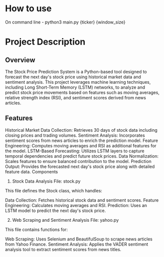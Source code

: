 # How to use

On command line - python3 main.py {ticker} {window_size}

# Project Description

## Overview

The Stock Price Prediction System is a Python-based tool designed to forecast the next day's stock price using historical market data and sentiment analysis. This project leverages machine learning techniques, including Long Short-Term Memory (LSTM) networks, to analyze and predict stock price movements based on features such as moving averages, relative strength index (RSI), and sentiment scores derived from news articles.

## Features

Historical Market Data Collection: Retrieves 30 days of stock data including closing prices and trading volumes.
Sentiment Analysis: Incorporates sentiment scores from news articles to enrich the prediction model.
Feature Engineering: Computes moving averages and RSI as additional features for the model.
LSTM-Based Forecasting: Utilizes LSTM layers to capture temporal dependencies and predict future stock prices.
Data Normalization: Scales features to ensure balanced contribution to the model.
Prediction Output: Provides the forecasted next day's stock price along with detailed feature data.
Components

1. Stock Data Analysis
File: stock.py

This file defines the Stock class, which handles:

Data Collection: Fetches historical stock data and sentiment scores.
Feature Engineering: Calculates moving averages and RSI.
Prediction: Uses an LSTM model to predict the next day's stock price.

2. Web Scraping and Sentiment Analysis
File: yahoo.py

This file contains functions for:

Web Scraping: Uses Selenium and BeautifulSoup to scrape news articles from Yahoo Finance.
Sentiment Analysis: Applies the VADER sentiment analysis tool to extract sentiment scores from news titles.
